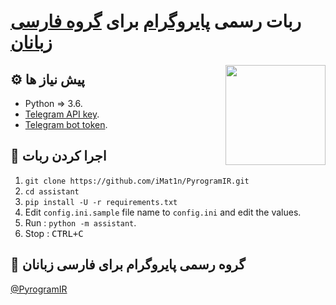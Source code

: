 # ربات رسمی [پایروگرام](https://pyrogram.org) برای [گروه فارسی زبانان](https://t.me/PyrogramIR)

<img src="https://i.imgur.com/JyxrStE.png" width="160" align="right">


## ⚙️  پیش نیاز ها

- Python => 3.6.
- [Telegram API key](//docs.pyrogram.org/intro/setup#api-keys).
- [Telegram bot token](//t.me/botfather).


## 🔄 اجرا کردن ربات

1. `git clone https://github.com/iMat1n/PyrogramIR.git`
2. `cd assistant`
3. `pip install -U -r requirements.txt`
4. Edit `config.ini.sample` file name to `config.ini` and edit the values.
5. Run : `python -m assistant`.
6. Stop : <kbd>CTRL+C</kbd>


## 👥 گروه رسمی پایروگرام برای فارسی زبانان
[@PyrogramIR](https://t.me/PyrogramIR)